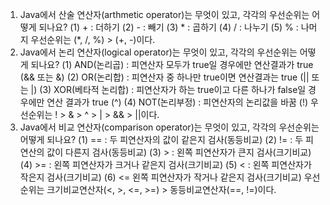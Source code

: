 1. Java에서 산술 연산자(arthmetic operator)는 무엇이 있고, 각각의 우선순위는 어떻게 되나요?
   (1) + : 더하기
   (2) - : 빼기
   (3) * : 곱하기
   (4) / : 나누기
   (5) % : 나머지
   우선순위는 (*, /, %) > (+, -)이다.
2. Java에서 논리 연산자(logical operator)는 무엇이 있고, 각각의 우선순위는 어떻게 되나요?
   (1) AND(논리곱) : 피연산자 모두가 true일 경우에만 연산결과가 true (&& 또는 &)
   (2) OR(논리합) : 피연산자 중 하나만 true이면 연산결과는 true (|| 또는 |)
   (3) XOR(베타적 논리합) : 피연산자가 하는 true이고 다른 하나가 false일 경우에만 연산 결과가 true (^)
   (4) NOT(논리부정) : 피연산자의 논리값을 바꿈 (!)
   우선순위는 ! > & > ^ > | > && > ||이다.
3. Java에서 비교 연산자(comparison operator)는 무엇이 있고, 각각의 우선순위는 어떻게 되나요?
   (1) == : 두 피연산자의 값이 같은지 검사(동등비교)
   (2) != : 두 피연산의 값이 다른지 검사(동등비교)
   (3) > : 왼쪽 피연산자가 큰지 검사(크기비교)
   (4) >= : 왼쪽 피연산자가 크거나 같은지 검사(크기비교)
   (5) < : 왼쪽 피연산자가 작은지 검사(크기비교)
   (6) <= 왼쪽 피연산자가 작거나 같은지 검사(크기비교)
   우선순위는 크기비교연산자(<, >, <=, >=) > 동등비교연산자(==, !=)이다.